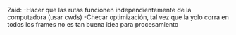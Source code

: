 Zaid:
-Hacer que las rutas funcionen independientemente de la computadora (usar cwds)
-Checar optimización, tal vez que la yolo corra en todos los frames no es tan buena idea para procesamiento